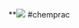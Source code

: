 **![](https://lh5.googleusercontent.com/OuECftGDbYG75Tf13bBqTnQebV4c5hn3c0rKlUoWoCGHS7B5mFjpDRsz2NLfqnRYar1I5F8bbsiypoPiO_l-NdDnEVpSTNbrRJOBceKZ_4vJtYSUjGhG3f6uRvFThUswEWd_nBqB4E1hTFsHG7-Mf8E)
#chemprac 